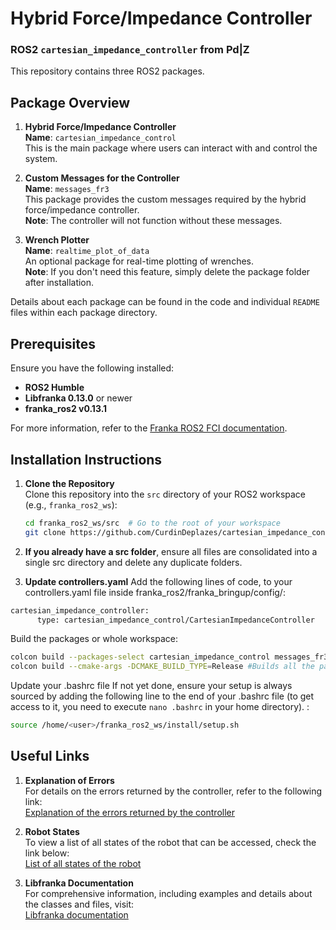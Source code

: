 # Hybrid Force/Impedance Controller

### ROS2 `cartesian_impedance_controller` from Pd|Z

This repository contains three ROS2 packages.

## Package Overview

1. **Hybrid Force/Impedance Controller**  
   **Name**: `cartesian_impedance_control`  
   This is the main package where users can interact with and control the system.

2. **Custom Messages for the Controller**  
   **Name**: `messages_fr3`  
   This package provides the custom messages required by the hybrid force/impedance controller.  
   **Note**: The controller will not function without these messages.

3. **Wrench Plotter**  
   **Name**: `realtime_plot_of_data`  
   An optional package for real-time plotting of wrenches.  
   **Note**: If you don't need this feature, simply delete the package folder after installation.

Details about each package can be found in the code and individual `README` files within each package directory.

## Prerequisites

Ensure you have the following installed:

- **ROS2 Humble**
- **Libfranka 0.13.0** or newer
- **franka_ros2 v0.13.1**

For more information, refer to the [Franka ROS2 FCI documentation](https://support.franka.de/docs/franka_ros2.html).

## Installation Instructions

1. **Clone the Repository**  
   Clone this repository into the `src` directory of your ROS2 workspace (e.g., `franka_ros2_ws`):
   ```bash
   cd franka_ros2_ws/src  # Go to the root of your workspace
   git clone https://github.com/CurdinDeplazes/cartesian_impedance_control.git

2. **If you already have a src folder**, ensure all files are consolidated into a single src directory and delete any duplicate folders.

3. **Update controllers.yaml**
Add the following lines of code, to your controllers.yaml file inside franka_ros2/franka_bringup/config/:
```bash
cartesian_impedance_controller:
      type: cartesian_impedance_control/CartesianImpedanceController
```


Build the packages or whole workspace: <br />
```bash
colcon build --packages-select cartesian_impedance_control messages_fr3 realtime_plot_of_data --cmake-args -DCMAKE_BUILD_TYPE=Release
colcon build --cmake-args -DCMAKE_BUILD_TYPE=Release #Builds all the packages in your src folder
```


Update your .bashrc file
If not yet done, ensure your setup is always sourced by adding the following line to the end of your .bashrc file (to get access to it, you need to execute `nano .bashrc` in your home directory). : <br />
```bash
source /home/<user>/franka_ros2_ws/install/setup.sh 
```


## Useful Links

1. **Explanation of Errors**  
   For details on the errors returned by the controller, refer to the following link:  
   [Explanation of the errors returned by the controller](https://frankaemika.github.io/libfranka/0.14.1/structfranka_1_1Errors.html)

2. **Robot States**  
   To view a list of all states of the robot that can be accessed, check the link below:  
   [List of all states of the robot](https://frankaemika.github.io/libfranka/0.14.1/structfranka_1_1RobotState.html)

3. **Libfranka Documentation**  
   For comprehensive information, including examples and details about the classes and files, visit:  
   [Libfranka documentation](https://frankaemika.github.io/libfranka/0.14.1/index.html)

